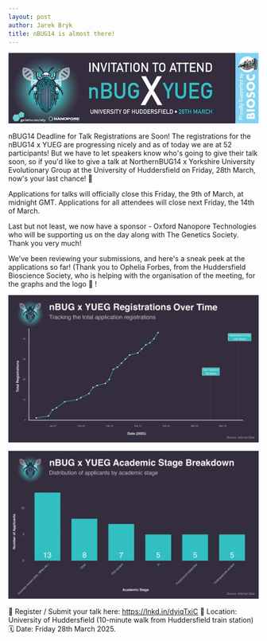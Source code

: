 ```yaml
---
layout: post
author: Jarek Bryk
title: nBUG14 is almost there!
---
```


![nBUG14 banner](https://github.com/NorthernBUG/northernbug.github.io/blob/a0ba86619999504efe5c9b9fa8b8896d4b163b52/assets/nbug14_invite.jpeg)
  
nBUG14 Deadline for Talk Registrations are Soon! The registrations for the nBUG14 x YUEG are progressing nicely and as of today we are at 52 participants! But we have to let speakers know who's going to give their talk soon, so if you'd like to give a talk at NorthernBUG14 x Yorkshire University Evolutionary Group at the University of Huddersfield on Friday, 28th March, now's your last chance! 🎤

Applications for talks will officially close this Friday, the 9th of March, at midnight GMT. Applications for all attendees will close next Friday, the 14th of March.
 
Last but not least, we now have a sponsor - Oxford Nanopore Technologies who will be supporting us on the day along with The Genetics Society. Thank you very much!

We've been reviewing your submissions, and here's a sneak peek at the applications so far! (Thank you to Ophelia Forbes, from the Huddersfield Bioscience Society, who is helping with the organisation of the meeting, for the graphs and the logo 💪 !

![Registrations to nBUG14 over time](https://github.com/NorthernBUG/northernbug.github.io/blob/a0ba86619999504efe5c9b9fa8b8896d4b163b52/assets/NEW_LINKEDIN%20GRAPH%201.png)

![Career stage breakdown of nBUG14 registrations](https://github.com/NorthernBUG/northernbug.github.io/blob/a0ba86619999504efe5c9b9fa8b8896d4b163b52/assets/NEW_LINKEDIN%20GRAPH%202.png)
                                                                                            
🔗 Register / Submit your talk here: https://lnkd.in/dyiqTxiC
📍 Location: University of Huddersfield (10-minute walk from Huddersfield train station)
🗓 Date: Friday 28th March 2025.

                                                                                            
